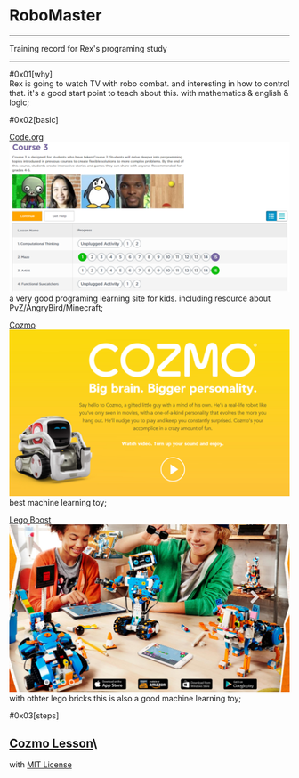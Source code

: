# RoboMaster

-----
Training record for Rex's programing study

----
#0x01[why]\
Rex is going to watch TV with robo combat. and interesting in how to control that. it's a good start point to teach about this. with mathematics & english & logic; 

#0x02[basic]

[Code.org](https://code.org/)\
![codeorg.png](https://github.com/bluefalconjun/RoboMaster/blob/master/Pics/codeorg.png)\
a very good programing learning site for kids. including resource about PvZ/AngryBird/Minecraft;

[Cozmo](https://www.anki.com/en-us/cozmo)\
![cozmo.png](https://github.com/bluefalconjun/RoboMaster/blob/master/Pics/cozmo.png)\
best machine learning toy;

[Lego Boost](https://www.lego.com/en-us/boost)\
![legoboost.png](https://github.com/bluefalconjun/RoboMaster/blob/master/Pics/legoboost.png)\
with othter lego bricks this is also a good machine learning toy;

#0x03[steps]

[Cozmo Lesson](https://github.com/bluefalconjun/RoboMaster/blob/master/Lessons/Maze.md)\
-----
with [MIT License](https://github.com/bluefalconjun/RoboMaster/blob/master/LICENSE)
